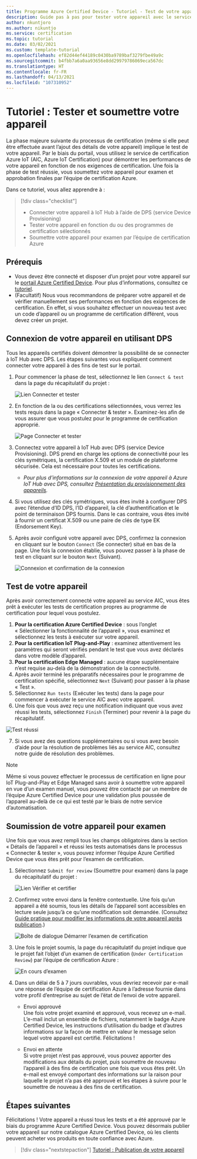 ```yaml
---
title: Programme Azure Certified Device - Tutoriel - Test de votre appareil
description: Guide pas à pas pour tester votre appareil avec le service AIC sur le portail Azure Certified Device
author: nkuntjoro
ms.author: nikuntjo
ms.service: certification
ms.topic: tutorial
ms.date: 03/02/2021
ms.custom: template-tutorial
ms.openlocfilehash: ef82d44ef44189c0430ba9789baf3279fbe49a9c
ms.sourcegitcommit: b4fbb7a6a0aa93656e8dd29979786069eca567dc
ms.translationtype: HT
ms.contentlocale: fr-FR
ms.lasthandoff: 04/13/2021
ms.locfileid: "107310952"
---
```

# <a name="tutorial-test-and-submit-your-device"></a>Tutoriel : Tester et soumettre votre appareil

La phase majeure suivante du processus de certification (même si elle peut être effectuée avant l’ajout des détails de votre appareil) implique le test de votre appareil. Par le biais du portail, vous utilisez le service de certification Azure IoT (AIC, Azure IoT Certification) pour démontrer les performances de votre appareil en fonction de nos exigences de certification. Une fois la phase de test réussie, vous soumettez votre appareil pour examen et approbation finales par l’équipe de certification Azure.

Dans ce tutoriel, vous allez apprendre à :

> [!div class="checklist"]
> * Connecter votre appareil à IoT Hub à l’aide de DPS (service Device Provisioning)
> * Tester votre appareil en fonction du ou des programmes de certification sélectionnés
> * Soumettre votre appareil pour examen par l’équipe de certification Azure

## <a name="prerequisites"></a>Prérequis

- Vous devez être connecté et disposer d’un projet pour votre appareil sur le [portail Azure Certified Device](https://certify.azure.com). Pour plus d’informations, consultez ce [tutoriel](tutorial-01-creating-your-project.md).
- (Facultatif) Nous vous recommandons de préparer votre appareil et de vérifier manuellement ses performances en fonction des exigences de certification. En effet, si vous souhaitez effectuer un nouveau test avec un code d’appareil ou un programme de certification différent, vous devez créer un projet.

## <a name="connecting-your-device-using-dps"></a>Connexion de votre appareil en utilisant DPS

Tous les appareils certifiés doivent démontrer la possibilité de se connecter à IoT Hub avec DPS. Les étapes suivantes vous expliquent comment connecter votre appareil à des fins de test sur le portail.

1. Pour commencer la phase de test, sélectionnez le lien `Connect & test` dans la page du récapitulatif du projet :  

    ![Lien Connecter et tester](./media/images/connect-and-test-link.png)

1. En fonction de la ou des certifications sélectionnées, vous verrez les tests requis dans la page « Connecter & tester ». Examinez-les afin de vous assurer que vous postulez pour le programme de certification approprié.  

    ![Page Connecter et tester](./media/images/connect-and-test.png)

1. Connectez votre appareil à IoT Hub avec DPS (service Device Provisioning). DPS prend en charge les options de connectivité pour les clés symétriques, la certification X.509 et un module de plateforme sécurisée. Cela est nécessaire pour toutes les certifications.

    - *Pour plus d’informations sur la connexion de votre appareil à Azure IoT Hub avec DPS, consultez [Présentation du provisionnement des appareils](../iot-dps/about-iot-dps.md "Vue d’ensemble du service Device Provisioning").*
    
1. Si vous utilisez des clés symétriques, vous êtes invité à configurer DPS avec l’étendue d’ID DPS, l’ID d’appareil, la clé d’authentification et le point de terminaison DPS fournis. Dans le cas contraire, vous êtes invité à fournir un certificat X.509 ou une paire de clés de type EK (Endorsement Key).

1. Après avoir configuré votre appareil avec DPS, confirmez la connexion en cliquant sur le bouton `Connect` (Se connecter) situé en bas de la page. Une fois la connexion établie, vous pouvez passer à la phase de test en cliquant sur le bouton `Next` (Suivant).  

    ![Connexion et confirmation de la connexion](./media/images/connected.png)

## <a name="testing-your-device"></a>Test de votre appareil

Après avoir correctement connecté votre appareil au service AIC, vous êtes prêt à exécuter les tests de certification propres au programme de certification pour lequel vous postulez.

1. **Pour la certification Azure Certified Device** : sous l’onglet « Sélectionner la fonctionnalité de l’appareil », vous examinez et sélectionnez les tests à exécuter sur votre appareil.
1. **Pour la certification IoT Plug-and-Play** : examinez attentivement les paramètres qui seront vérifiés pendant le test que vous avez déclarés dans votre modèle d’appareil.
1. **Pour la certification Edge Managed** : aucune étape supplémentaire n’est requise au-delà de la démonstration de la connectivité.
1. Après avoir terminé les préparatifs nécessaires pour le programme de certification spécifié, sélectionnez `Next` (Suivant) pour passer à la phase « Test ».
1. Sélectionnez `Run tests` (Exécuter les tests) dans la page pour commencer à exécuter le service AIC avec votre appareil.
1. Une fois que vous avez reçu une notification indiquant que vous avez réussi les tests, sélectionnez `Finish` (Terminer) pour revenir à la page du récapitulatif.

![Test réussi](./media/images/test-pass.png)

7. Si vous avez des questions supplémentaires ou si vous avez besoin d’aide pour la résolution de problèmes liés au service AIC, consultez notre guide de résolution des problèmes.

> [!NOTE]
> Même si vous pouvez effectuer le processus de certification en ligne pour IoT Plug-and-Play et Edge Managed sans avoir à soumettre votre appareil en vue d’un examen manuel, vous pouvez être contacté par un membre de l’équipe Azure Certified Device pour une validation plus poussée de l’appareil au-delà de ce qui est testé par le biais de notre service d’automatisation.

## <a name="submitting-your-device-for-review"></a>Soumission de votre appareil pour examen

Une fois que vous avez rempli tous les champs obligatoires dans la section « Détails de l’appareil » et réussi les tests automatisés dans le processus « Connecter & tester », vous pouvez informer l’équipe Azure Certified Device que vous êtes prêt pour l’examen de certification.

1. Sélectionnez `Submit for review` (Soumettre pour examen) dans la page du récapitulatif du projet :  

    ![Lien Vérifier et certifier](./media/images/review-and-certify.png)

1. Confirmez votre envoi dans la fenêtre contextuelle. Une fois qu’un appareil a été soumis, tous les détails de l’appareil sont accessibles en lecture seule jusqu’à ce qu’une modification soit demandée. (Consultez [Guide pratique pour modifier les informations de votre appareil après publication](./how-to-edit-published-device.md).)  

    ![Boîte de dialogue Démarrer l’examen de certification](./media/images/start-certification-review.png)

1. Une fois le projet soumis, la page du récapitulatif du projet indique que le projet fait l’objet d’un examen de certification (`Under Certification Review`) par l’équipe de certification Azure :  

    ![En cours d’examen](./media/images/review-and-certify-under-review.png)

1. Dans un délai de 5 à 7 jours ouvrables, vous devriez recevoir par e-mail une réponse de l’équipe de certification Azure à l’adresse fournie dans votre profil d’entreprise au sujet de l’état de l’envoi de votre appareil.

    - Envoi approuvé  
        Une fois votre projet examiné et approuvé, vous recevez un e-mail. L’e-mail inclut un ensemble de fichiers, notamment le badge Azure Certified Device, les instructions d’utilisation du badge et d’autres informations sur la façon de mettre en valeur le message selon lequel votre appareil est certifié. Félicitations !

    - Envoi en attente  
        Si votre projet n’est pas approuvé, vous pouvez apporter des modifications aux détails du projet, puis soumettre de nouveau l’appareil à des fins de certification une fois que vous êtes prêt. Un e-mail est envoyé comportant des informations sur la raison pour laquelle le projet n’a pas été approuvé et les étapes à suivre pour le soumettre de nouveau à des fins de certification.

## <a name="next-steps"></a>Étapes suivantes

Félicitations ! Votre appareil a réussi tous les tests et a été approuvé par le biais du programme Azure Certified Device. Vous pouvez désormais publier votre appareil sur notre catalogue Azure Certified Device, où les clients peuvent acheter vos produits en toute confiance avec Azure.
> [!div class="nextstepaction"]
> [Tutoriel : Publication de votre appareil](tutorial-04-publishing-your-device.md)

